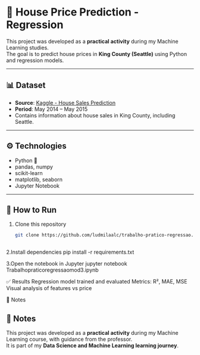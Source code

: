 # 🏡 House Price Prediction - Regression

This project was developed as a **practical activity** during my Machine Learning studies.  
The goal is to predict house prices in **King County (Seattle)** using Python and regression models.

---

## 📊 Dataset
- **Source**: [Kaggle - House Sales Prediction](https://www.kaggle.com/harlfoxem/housesalesprediction)  
- **Period**: May 2014 – May 2015  
- Contains information about house sales in King County, including Seattle.

---

## ⚙️ Technologies
- Python 🐍  
- pandas, numpy  
- scikit-learn  
- matplotlib, seaborn  
- Jupyter Notebook  

---

## 🚀 How to Run
1. Clone this repository  
   ```bash
   git clone https://github.com/ludmilaalc/trabalho-pratico-regressao.git
  
2.Install dependencies
pip install -r requirements.txt

3.Open the notebook in Jupyter
jupyter notebook Trabalhopraticoregressaomod3.ipynb

✅ Results
Regression model trained and evaluated
Metrics: R², MAE, MSE
Visual analysis of features vs price

📌 Notes

## 📌 Notes
This project was developed as a **practical activity** during my Machine Learning course, with guidance from the professor.  
It is part of my **Data Science and Machine Learning learning journey**.  
